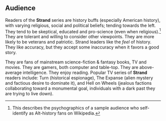 ## Audience

<!-- In AUDIENCE you should clearly define your target audience; not just by age or gender but also by demographic, interests, habits, other media they consume, other activities they engage, what professions they occupy, what beliefs or values they may hold. Audiences are not so simplistic as to be defined simply by how old they are and what sex they are…! Consider the psychographics.

Take into consideration the audiences of other shows and aim your project to appeal to the same audience as a similar series, or one in the same style or genre.

If possible specify the network, broadcaster or channels most appropriate. -->

<!-- _Who is the target audience? a narrative description of your target audience. This would be the anonymous "someone" you write to in your novels._ -->

<!-- audience -->

Readers of the **Strand** series are history buffs (especially American history), with varying religious, social and political beliefs; tending towards the left. They tend to be skeptical, educated and pro-science (even when religious).[^psychographics] They are tolerant and willing to consider other viewpoints. They are more likely to be veterans and patriotic. Strand leaders like the _feel_ of history. They like accuracy, but they accept some inaccuracy when it favors a good story.

[^psychographics]: This describes the psychographics of a sample audience who self-identify as Alt-history fans on Wikipedia.

They are fans of mainstream science-fiction & fantasy books, TV and movies. They are gamers, both computer and table-top. They are above-average intelligence. They enjoy reading. Popular TV series of **Strand** readers include:
    Turn (historical espionage),
    The Expanse (alien mystery and factious desire to dominate it),
    and Hell on Wheels (jealous factions collaborating toward a monumental goal, individuals with a dark past they are trying to live down).

<!-- /audience -->

<!-- https://www.goodreads.com/shelf/show/alternate-history-fantasy -->

<!-- Is https://en.wikipedia.org/wiki/User:Nightenbelle/Userboxes an Editor? Looks like teacher. https://twitter.com/nightenbelle kimberly beasley -->
